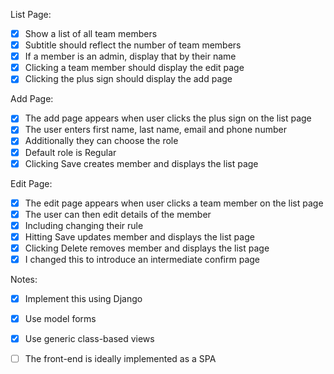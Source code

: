 List Page:
- [x] Show a list of all team members
- [x] Subtitle should reflect the number of team members
- [x] If a member is an admin, display that by their name
- [x] Clicking a team member should display the edit page
- [x] Clicking the plus sign should display the add page

Add Page:
- [x] The add page appears when user clicks the plus sign on the list page
- [x] The user enters first name, last name, email and phone number
- [x] Additionally they can choose the role
- [x] Default role is Regular
- [x] Clicking Save creates member and displays the list page

Edit Page:
- [x] The edit page appears when user clicks a team member on the list page
- [x] The user can then edit details of the member
- [x] Including changing their rule
- [x] Hitting Save updates member and displays the list page
- [x] Clicking Delete removes member and displays the list page
- [x] I changed this to introduce an intermediate confirm page

Notes:
- [x] Implement this using Django
- [x] Use model forms
- [x] Use generic class-based views
- [ ] The front-end is ideally implemented as a SPA



